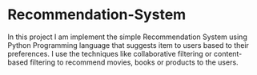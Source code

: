 # Recommendation-System
In this project I am implement the simple Recommendation System using Python Programming language that suggests item to users based to their preferences. I use the techniques like collaborative filtering or content-based filtering to recommend movies, books or products to the users.
